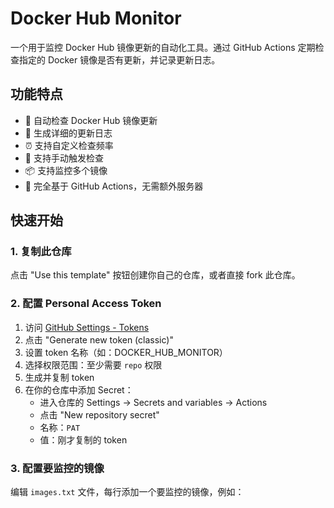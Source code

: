 # Docker Hub Monitor

一个用于监控 Docker Hub 镜像更新的自动化工具。通过 GitHub Actions 定期检查指定的 Docker 镜像是否有更新，并记录更新日志。

## 功能特点

- 🔄 自动检查 Docker Hub 镜像更新
- 📝 生成详细的更新日志
- ⏰ 支持自定义检查频率
- 🔌 支持手动触发检查
- 📦 支持监控多个镜像
- 🚀 完全基于 GitHub Actions，无需额外服务器

## 快速开始

### 1. 复制此仓库

点击 "Use this template" 按钮创建你自己的仓库，或者直接 fork 此仓库。

### 2. 配置 Personal Access Token

1. 访问 [GitHub Settings - Tokens](https://github.com/settings/tokens)
2. 点击 "Generate new token (classic)"
3. 设置 token 名称（如：DOCKER_HUB_MONITOR）
4. 选择权限范围：至少需要 `repo` 权限
5. 生成并复制 token
6. 在你的仓库中添加 Secret：
   - 进入仓库的 Settings -> Secrets and variables -> Actions
   - 点击 "New repository secret"
   - 名称：`PAT`
   - 值：刚才复制的 token

### 3. 配置要监控的镜像

编辑 `images.txt` 文件，每行添加一个要监控的镜像，例如：
